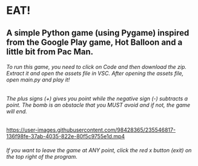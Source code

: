 # EAT!
## A simple Python game (using Pygame) inspired from the Google Play game, Hot Balloon and a little bit from Pac Man.
###### To run this game, you need to click on Code and then download the zip. Extract it and open the assets file in VSC. After opening the assets file, open main.py and play it!

###### The plus signs (+) gives you point while the negative sign (-) subtracts a point. The bomb is an obstacle that you MUST avoid and if not, the game will end.


https://user-images.githubusercontent.com/98428365/235546817-136f98fe-37ab-4035-822e-80f5c9755e1d.mp4


###### If you want to leave the game at ANY point, click the red x button (exit) on the top right of the program.

